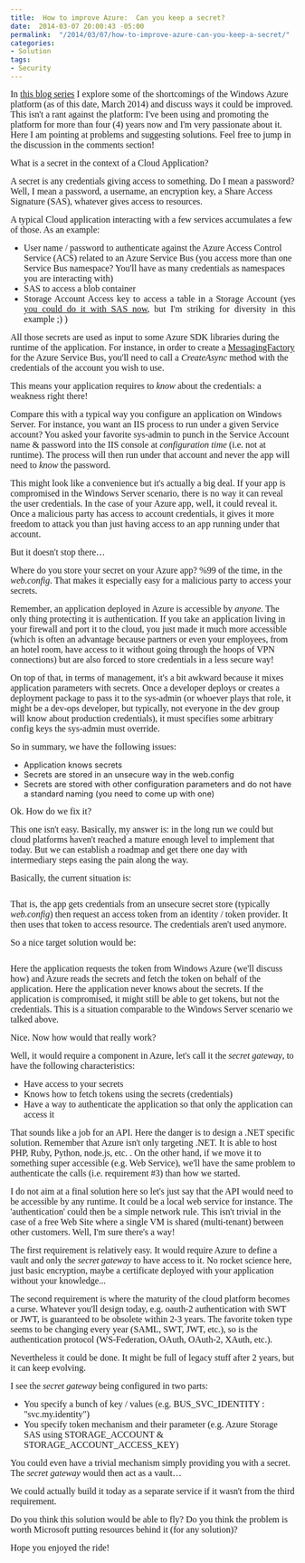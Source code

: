 ```yaml
---
title:  How to improve Azure:  Can you keep a secret?
date:  2014-03-07 20:00:43 -05:00
permalink:  "/2014/03/07/how-to-improve-azure-can-you-keep-a-secret/"
categories:
- Solution
tags:
- Security
---
```

<span style="font-family:Times New Roman;font-size:12pt;">In <a href="http://vincentlauzon.wordpress.com/2014/03/06/how-to-improve-azure/">this blog series</a> I explore some of the shortcomings of the Windows Azure platform (as of this date, March 2014) and discuss ways it could be improved. This isn't a rant against the platform: I've been using and promoting the platform for more than four (4) years now and I'm very passionate about it. Here I am pointing at problems and suggesting solutions. Feel free to jump in the discussion in the comments section!
</span>

<span style="font-family:Times New Roman;font-size:12pt;">What is a secret in the context of a Cloud Application?
</span>

<span style="font-family:Times New Roman;font-size:12pt;">A secret is any credentials giving access to something. Do I mean a password? Well, I mean a password, a username, an encryption key, a Share Access Signature (SAS), whatever gives access to resources.
</span>

<span style="font-family:Times New Roman;font-size:12pt;">A typical Cloud application interacting with a few services accumulates a few of those. As an example:
</span>
<ul>
	<li><span style="font-family:Times New Roman;font-size:12pt;">User name / password to authenticate against the Azure Access Control Service (ACS) related to an Azure Service Bus (you access more than one Service Bus namespace? You'll have as many credentials as namespaces you are interacting with)
</span></li>
	<li><span style="font-family:Times New Roman;font-size:12pt;">SAS to access a blob container
</span></li>
	<li>
<div style="text-align:justify;"><span style="font-family:Times New Roman;font-size:12pt;">Storage Account Access key to access a table in a Storage Account (yes <a href="http://blogs.msdn.com/b/windowsazurestorage/archive/2012/06/12/introducing-table-sas-shared-access-signature-queue-sas-and-update-to-blob-sas.aspx">you could do it with SAS now</a>, but I'm striking for diversity in this example ;) )
</span></div></li>
</ul>
<span style="font-family:Times New Roman;font-size:12pt;">All those secrets are used as input to some Azure SDK libraries during the runtime of the application. For instance, in order to create a <a href="http://msdn.microsoft.com/en-us/library/windowsazure/microsoft.servicebus.messaging.messagingfactory.aspx">MessagingFactory</a> for the Azure Service Bus, you'll need to call a <em>CreateAsync </em>method with the credentials of the account you wish to use.
</span>

<span style="font-family:Times New Roman;font-size:12pt;">This means your application requires to <em>know</em> about the credentials: a weakness right there!
</span>

<span style="font-family:Times New Roman;font-size:12pt;">Compare this with a typical way you configure an application on Windows Server. For instance, you want an IIS process to run under a given Service account? You asked your favorite sys-admin to punch in the Service Account name &amp; password into the IIS console at <em>configuration time</em> (i.e. not at runtime). The process will then run under that account and never the app will need to <em>know</em> the password.
</span>

<span style="font-family:Times New Roman;font-size:12pt;">This might look like a convenience but it's actually a big deal. If your app is compromised in the Windows Server scenario, there is no way it can reveal the user credentials. In the case of your Azure app, well, it could reveal it. Once a malicious party has access to account credentials, it gives it more freedom to attack you than just having access to an app running under that account.
</span>

<span style="font-family:Times New Roman;font-size:12pt;">But it doesn't stop there…
</span>

<span style="font-family:Times New Roman;font-size:12pt;">Where do you store your secret on your Azure app? %99 of the time, in the <em>web.config</em>. That makes it especially easy for a malicious party to access your secrets.
</span>

<span style="font-family:Times New Roman;font-size:12pt;">Remember, an application deployed in Azure is accessible by <em>anyone</em>. The only thing protecting it is authentication. If you take an application living in your firewall and port it to the cloud, you just made it much more accessible (which is often an advantage because partners or even your employees, from an hotel room, have access to it without going through the hoops of VPN connections) but are also forced to store credentials in a less secure way!
</span>

<span style="font-family:Times New Roman;font-size:12pt;">On top of that, in terms of management, it's a bit awkward because it mixes application parameters with secrets. Once a developer deploys or creates a deployment package to pass it to the sys-admin (or whoever plays that role, it might be a dev-ops developer, but typically, not everyone in the dev group will know about production credentials), it must specifies some arbitrary config keys the sys-admin must override.
</span>

<span style="font-family:Times New Roman;font-size:12pt;">So in summary, we have the following issues:
</span>
<ul>
	<li>Application knows secrets</li>
	<li>Secrets are stored in an unsecure way in the web.config</li>
	<li>Secrets are stored with other configuration parameters and do not have a standard naming (you need to come up with one)</li>
</ul>
<span style="font-family:Times New Roman;font-size:12pt;">Ok. How do we fix it?
</span>

<span style="font-family:Times New Roman;font-size:12pt;">This one isn't easy. Basically, my answer is: in the long run we could but cloud platforms haven't reached a mature enough level to implement that today. But we can establish a roadmap and get there one day with intermediary steps easing the pain along the way.
</span>

<span style="font-family:Times New Roman;font-size:12pt;">Basically, the current situation is:
</span>

<img src="http://vincentlauzon.files.wordpress.com/2014/03/030714_0258_howtoimprov1.png" alt="" /><span style="font-family:Times New Roman;font-size:12pt;">
</span>

<span style="font-family:Times New Roman;font-size:12pt;">That is, the app gets credentials from an unsecure secret store (typically <em>web.config</em>) then request an access token from an identity / token provider. It then uses that token to access resource. The credentials aren't used anymore.
</span>

<span style="font-family:Times New Roman;font-size:12pt;">So a nice target solution would be:
</span>

<img src="http://vincentlauzon.files.wordpress.com/2014/03/030714_0258_howtoimprov2.png" alt="" /><span style="font-family:Times New Roman;font-size:12pt;">
</span>

<span style="font-family:Times New Roman;font-size:12pt;">Here the application requests the token from Windows Azure (we'll discuss how) and Azure reads the secrets and fetch the token on behalf of the application. Here the application never knows about the secrets. If the application is compromised, it might still be able to get tokens, but not the credentials. This is a situation comparable to the Windows Server scenario we talked above.
</span>

<span style="font-family:Times New Roman;font-size:12pt;">Nice. Now how would that really work?
</span>

<span style="font-family:Times New Roman;font-size:12pt;">Well, it would require a component in Azure, let's call it the <em>secret gateway</em>, to have the following characteristics:
</span>
<ul>
	<li><span style="font-family:Times New Roman;font-size:12pt;">Have access to your secrets
</span></li>
	<li><span style="font-family:Times New Roman;font-size:12pt;">Knows how to fetch tokens using the secrets (credentials)
</span></li>
	<li><span style="font-family:Times New Roman;font-size:12pt;">Have a way to authenticate the application so that only the application can access it
</span></li>
</ul>
<span style="font-family:Times New Roman;font-size:12pt;">That sounds like a job for an API. Here the danger is to design a .NET specific solution. Remember that Azure isn't only targeting .NET. It is able to host PHP, Ruby, Python, node.js, etc. . On the other hand, if we move it to something super accessible (e.g. Web Service), we'll have the same problem to authenticate the calls (i.e. requirement #3) than how we started.
</span>

<span style="font-family:Times New Roman;font-size:12pt;">I do not aim at a final solution here so let's just say that the API would need to be accessible by any runtime. It could be a local web service for instance. The 'authentication' could then be a simple network rule. This isn't trivial in the case of a free Web Site where a single VM is shared (multi-tenant) between other customers. Well, I'm sure there's a way!
</span>

<span style="font-family:Times New Roman;font-size:12pt;">The first requirement is relatively easy. It would require Azure to define a vault and only the <em>secret gateway</em> to have access to it. No rocket science here, just basic encryption, maybe a certificate deployed with your application without your knowledge...
</span>

<span style="font-family:Times New Roman;font-size:12pt;">The second requirement is where the maturity of the cloud platform becomes a curse. Whatever you'll design today, e.g. oauth-2 authentication with SWT or JWT, is guaranteed to be obsolete within 2-3 years. The favorite token type seems to be changing every year (SAML, SWT, JWT, etc.), so is the authentication protocol (WS-Federation, OAuth, OAuth-2, XAuth, etc.).
</span>

<span style="font-family:Times New Roman;font-size:12pt;">Nevertheless it could be done. It might be full of legacy stuff after 2 years, but it can keep evolving.
</span>

<span style="font-family:Times New Roman;font-size:12pt;">I see the <em>secret gateway</em> being configured in two parts:
</span>
<ul>
	<li><span style="font-family:Times New Roman;font-size:12pt;">You specify a bunch of key / values (e.g. BUS_SVC_IDENTITY : "svc.my.identity")
</span></li>
	<li><span style="font-family:Times New Roman;font-size:12pt;">You specify token mechanism and their parameter (e.g. Azure Storage SAS using STORAGE_ACCOUNT &amp; STORAGE_ACCOUNT_ACCESS_KEY)
</span></li>
</ul>
<span style="font-family:Times New Roman;font-size:12pt;">You could even have a trivial mechanism simply providing you with a secret. The <em>secret gateway</em> would then act as a vault…
</span>

<span style="font-family:Times New Roman;font-size:12pt;">We could actually build it today as a separate service if it wasn't from the third requirement.
</span>

<span style="font-family:Times New Roman;font-size:12pt;">Do you think this solution would be able to fly? Do you think the problem is worth Microsoft putting resources behind it (for any solution)?
</span>

<span style="font-family:Times New Roman;font-size:12pt;">Hope you enjoyed the ride!</span>